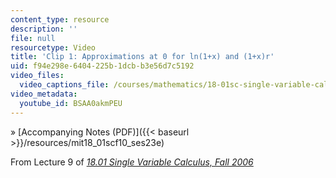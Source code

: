 ```yaml
---
content_type: resource
description: ''
file: null
resourcetype: Video
title: 'Clip 1: Approximations at 0 for ln(1+x) and (1+x)r'
uid: f94e298e-6404-225b-1dcb-b3e56d7c5192
video_files:
  video_captions_file: /courses/mathematics/18-01sc-single-variable-calculus-fall-2010/unit-2-applications-of-differentiation/part-a-approximation-and-curve-sketching/session-23-linear-approximation/clip-1-approximations-at-0-for-ln-1-x-and-1-x-r/BSAA0akmPEU.vtt
video_metadata:
  youtube_id: BSAA0akmPEU
---
```


» [Accompanying Notes (PDF)]({{< baseurl >}}/resources/mit18_01scf10_ses23e)

From Lecture 9 of [_18.01 Single Variable Calculus, Fall 2006_](/courses/18-01-single-variable-calculus-fall-2006/pages/video-lectures)